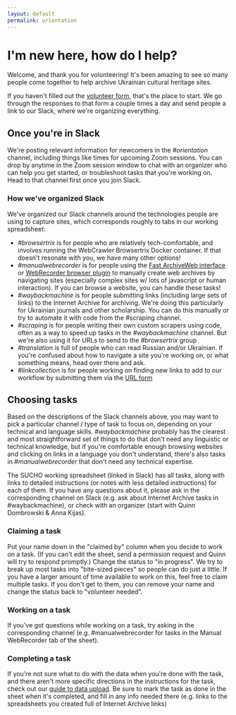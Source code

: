 ```yaml
---
layout: default
permalink: orientation
---
```


# I'm new here, how do I help?

Welcome, and thank you for volunteering! It's been amazing to see so many people come together to help archive Ukrainian cultural heritage sites.

If you haven't filled out the [volunteer form](https://docs.google.com/forms/d/e/1FAIpQLSc6KbhtEOI8zKsQmKT_waE1XlYEF1E6t-HzJ7Gc1EBfMvMg_A/viewform), that's the place to start. We go through the responses to that form a couple times a day and send people a link to our Slack, where we're organizing everything.

## Once you're in Slack

We're posting relevant information for newcomers in the *#orientation* channel, including things like times for upcoming Zoom sessions. You can drop by anytime in the Zoom session window to chat with an organizer who can help you get started, or troubleshoot tasks that you're working on. Head to that channel first once you join Slack.

### How we've organized Slack

We've organized our Slack channels around the technologies people are using to capture sites, which corresponds roughly to tabs in our working spreadsheet:

* *#browsertrix* is for people who are relatively tech-comfortable, and involves running the WebCrawler Browsertrix Docker container. If that doesn't resonate with you, we have many other options!
* *#manualwebrecorder* is for people using the [Fast ArchiveWeb interface](https://fast.archiveweb.page/#https://example.com/) or [WebRecorder browser plugin](https://www.sucho.org/webrecorder-plugin-instructions) to manually create web archives by navigating sites (especially complex sites w/ lots of javascript or human interaction). If you can browse a website, you can handle these tasks!
* *#waybackmachine* is for people submitting links (including large sets of links) to the Internet Archive for archiving. We're doing this particularly for Ukrainian journals and other scholarship. You can do this manually or try to automate it with code from the #scraping channel.
* *#scraping* is for people writing their own custom scrapers using code, often as a way to speed up tasks in the *#waybackmachine* channel. But we're also using it for URLs to send to the *#browsertrix* group
* *#translation* is full of people who can read Russian and/or Ukrainian. If you're confused about how to navigate a site you're working on, or what something means, head over there and ask.
* *#linkcollection* is for people working on finding new links to add to our workflow by submitting them via the [URL form](https://docs.google.com/forms/d/e/1FAIpQLSffa64-l6qXqEumAcf38OEOrTFeYZEmF531PNv9ZgzNFbcgxQ/viewform)

## Choosing tasks

Based on the descriptions of the Slack channels above, you may want to pick a particular channel / type of task to focus on, depending on your technical and language skills. *#waybackmachine* probably has the clearest and most straightforward set of things to do that don't need any linguistic or technical knowledge, but if you're comfortable enough browsing websites and clicking on links in a language you don't understand, there's also tasks in *#manualwebrecorder* that don't need any technical expertise.

The SUCHO working spreadsheet (linked in Slack) has all tasks, along with links to detailed instructions (or notes with less detailed instructions) for each of them. If you have any questions about it, please ask in the corresponding channel on Slack (e.g. ask about Internet Archive tasks in #waybackmachine), or check with an organizer (start with Quinn Dombrowski & Anna Kijas).

### Claiming a task
Put your name down in the "claimed by" column when you decide to work on a task. (If you can't edit the sheet, send a permission request and Quinn will try to respond promptly.) Change the status to "in progress". We try to break up most tasks into "bite-sized pieces" so people can do just a little. If you have a larger amount of time available to work on this, feel free to claim multiple tasks. If you don't get to them, you can remove your name and change the status back to "volunteer needed".

### Working on a task
If you've got questions while working on a task, try asking in the corresponding channel (e.g. #manualwebrecorder for tasks in the Manual WebRecorder tab of the sheet).

### Completing a task
If you're not sure what to do with the data when you're done with the task, and there aren't more specific directions in the instructions for the task, check out our [guide to data upload](/data-upload). Be sure to mark the task as done in the sheet when it's completed, and fill in any info needed there (e.g. links to the spreadsheets you created full of Internet Archive links)